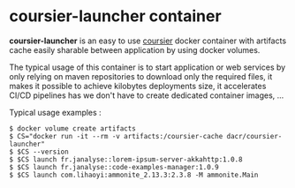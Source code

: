 # coursier-launcher container

**coursier-launcher** is an easy to use [coursier][cs] docker container with
artifacts cache easily sharable between application by using docker volumes.

The typical usage of this container is to start application or web services
by only relying on maven repositories to download only the required files,
it makes it possible to achieve kilobytes deployments size, it accelerates
CI/CD pipelines has we don't have to create dedicated container images, ...

Typical usage examples :
```shell
$ docker volume create artifacts
$ CS="docker run -it --rm -v artifacts:/coursier-cache dacr/coursier-launcher"
$ $CS --version
$ $CS launch fr.janalyse::lorem-ipsum-server-akkahttp:1.0.8
$ $CS launch fr.janalyse::code-examples-manager:1.0.9 
$ $CS launch com.lihaoyi:ammonite_2.13.3:2.3.8 -M ammonite.Main
```


[cs]: https://get-coursier.io/
